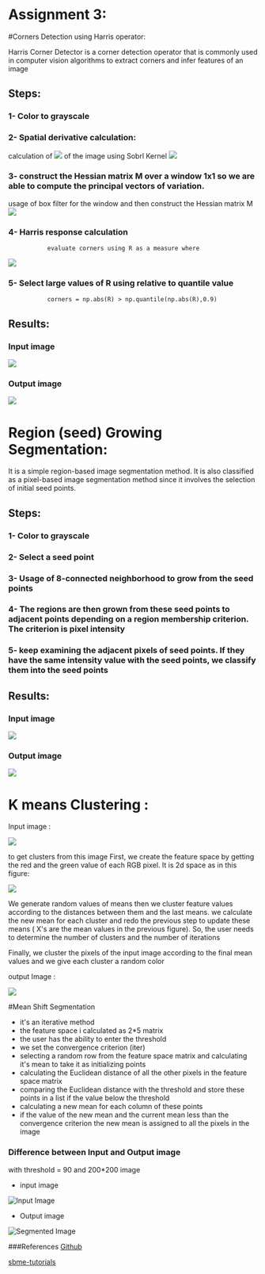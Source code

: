 
# Assignment 3:

#Corners Detection using Harris operator:

Harris Corner Detector is a corner detection operator that is commonly used in computer vision algorithms to extract corners and infer features of an image

## Steps: 

### 1- Color to grayscale
### 2- Spatial derivative calculation: 
   calculation of ![](.\images\ix.png) of the image using Sobrl Kernel ![](.\images\sobel.png)
               
### 3- construct the Hessian matrix M over a window 1x1 so we are able to compute the principal vectors of variation.
   usage of box filter for the window and then construct the Hessian matrix M ![](m.png)

### 4- Harris response calculation 
               evaluate corners using R as a measure where 
   ![](.\images\r.png)

### 5- Select large values of R using relative to quantile value
               corners = np.abs(R) > np.quantile(np.abs(R),0.9)
               

## Results:
  
### Input image 
  ![](.\images\dot.jpg)
                
### Output image 
  ![](.\images\corner.png)                
               

# Region (seed) Growing Segmentation:
 It is a simple region-based image segmentation method. It is also classified as a pixel-based image segmentation method since it involves the selection of initial seed points.
 
## Steps: 

### 1- Color to grayscale
### 2- Select a seed point
### 3- Usage of 8-connected neighborhood to grow from the seed points
### 4- The regions are then grown from these seed points to adjacent points depending on a region membership criterion. The criterion is pixel intensity
### 5- keep examining the adjacent pixels of seed points. If they have the same intensity value with the seed points, we classify them into the seed points

## Results:
  
### Input image 
  ![](.\images\regioninp.jpeg)
                
### Output image 
  ![](.\images\regionout.jpg)




# K means Clustering :

Input image :

![](.\images\mandrill200x200.jpg)

to get clusters from this image 
First, we create the feature space by getting the red and the green value of each RGB pixel. It is 2d space as in this figure:

![](.\images\featureSpace.PNG)

We generate random values of means then we cluster feature values according to the distances between them and the last means. we calculate the new mean for each cluster and redo the previous step to update these means ( X's are the mean values in the previous figure).
So, the user needs to determine the number of clusters and the number of iterations 

Finally, we cluster the pixels of the input image according to the final mean values and we give each cluster a random color 

output Image :  

![](.\images\outputimage.PNG)


#Mean Shift Segmentation
- it's an iterative method
- the feature space i calculated as 2*5 matrix
- the user has the ability to enter the threshold
- we set the convergence criterion (iter)
- selecting a random row from the feature space matrix and calculating it's mean to take it as initializing points
- calculating the Euclidean distance of all the other pixels in the feature space matrix
- comparing the Euclidean distance with the threshold and store these points in a list
if the value below the threshold
- calculating a new mean for each column of these points
- if the value of the new mean and the current mean less than the convergence criterion  the new mean is assigned to all the pixels in the image
### Difference between Input and Output image
with threshold = 90 and 200*200 image
- input image

![](.\images\try.jpg "Input Image")

- Output image

![](.\images\Filtered_Image.png "Segmented Image")

###References
[Github](https://github.com/agamdeep/Mean-Shift-Segmentation-using-Python)

[sbme-tutorials](https://sbme-tutorials.github.io/2019/cv/notes/6_week6.html#mean-shift-clustering)